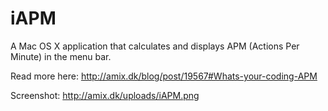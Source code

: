 iAPM
===========================================

A Mac OS X application that calculates and displays APM (Actions Per Minute) in the menu bar.

Read more here:
http://amix.dk/blog/post/19567#Whats-your-coding-APM

Screenshot:
http://amix.dk/uploads/iAPM.png
